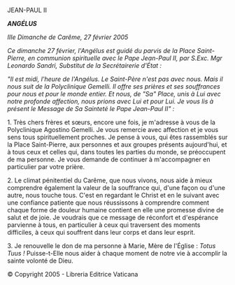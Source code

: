 JEAN-PAUL II

***ANGÉLUS***

*IIIe Dimanche de Carême, 27 février 2005*

*Ce dimanche 27 février, l'Angélus est guidé du parvis de la Place Saint-Pierre, en communion spirituelle avec le Pape Jean-Paul II, par S.Exc. Mgr Leonardo Sandri, Substitut de la Secrétairerie d'État :*

*"Il est midi, l'heure de l'Angélus. Le Saint-Père n'est pas avec nous. Mais il nous suit de la Polyclinique Gemelli. Il offre ses prières et ses souffrances pour nous et pour le monde entier. Et nous, de "Sa" Place, unis à Lui avec notre profonde affection, nous prions avec Lui et pour Lui. Je vous lis à présent le Message de Sa Sainteté le Pape Jean-Paul II" :*

1. Très chers frères et sœurs, encore une fois, je m'adresse à vous de la Polyclinique Agostino Gemelli. Je vous remercie avec affection et je vous sens tous spirituellement proches. Je pense à vous, qui êtes rassemblés sur la Place Saint-Pierre, aux personnes et aux groupes présents aujourd'hui, et à tous ceux et celles qui, dans toutes les parties du monde, se préoccupent de ma personne. Je vous demande de continuer à m'accompagner en particulier par votre prière.

2. Le climat pénitentiel du Carême, que nous vivons, nous aide à mieux comprendre également la valeur de la souffrance qui, d'une façon ou d'une autre, nous touche tous. C'est en regardant le Christ et en le suivant avec une confiance patiente que nous réussissons à comprendre comment chaque forme de douleur humaine contient en elle une promesse divine de salut et de joie. Je voudrais que ce message de réconfort et d'espérance parvienne à tous, en particulier à ceux qui traversent des moments difficiles, à ceux qui souffrent dans leur corps et dans leur esprit.

3. Je renouvelle le don de ma personne à Marie, Mère de l'Église : *Totus Tuus !* Puisse-t-Elle nous aider à chaque moment de notre vie à accomplir la sainte volonté de Dieu.

© Copyright 2005 - Libreria Editrice Vaticana